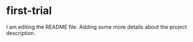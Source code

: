 # first-trial
I am editing the README file. Adding some more details about the project description.
